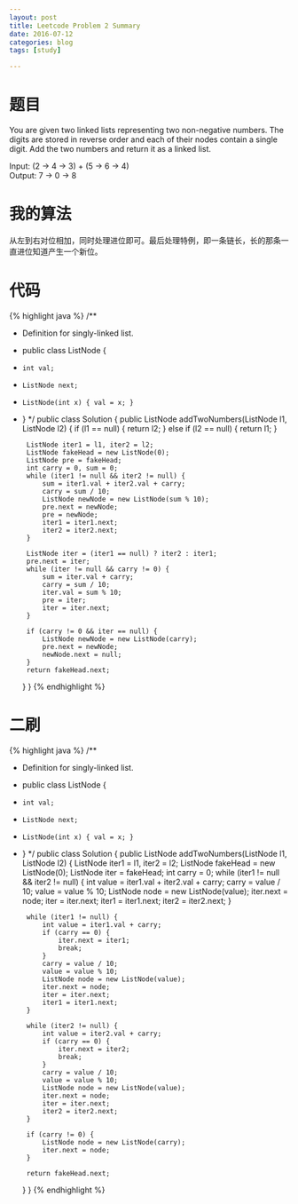 ```yaml
---
layout: post
title: Leetcode Problem 2 Summary
date: 2016-07-12
categories: blog
tags: [study]

---
```


# 题目

You are given two linked lists representing two non-negative numbers. The digits are stored in reverse order and each of their nodes contain a single digit. Add the two numbers and return it as a linked list.

Input: (2 -> 4 -> 3) + (5 -> 6 -> 4)  
Output: 7 -> 0 -> 8

# 我的算法

从左到右对位相加，同时处理进位即可。最后处理特例，即一条链长，长的那条一直进位知道产生一个新位。

# 代码

{% highlight java %}
/**
 * Definition for singly-linked list.
 * public class ListNode {
 *     int val;
 *     ListNode next;
 *     ListNode(int x) { val = x; }
 * }
 */
public class Solution {
    public ListNode addTwoNumbers(ListNode l1, ListNode l2) {
        if (l1 == null) {
            return l2;
        } else if (l2 == null) {
            return l1;
        }
        
        ListNode iter1 = l1, iter2 = l2;
        ListNode fakeHead = new ListNode(0);
        ListNode pre = fakeHead;
        int carry = 0, sum = 0;
        while (iter1 != null && iter2 != null) {
            sum = iter1.val + iter2.val + carry;
            carry = sum / 10;
            ListNode newNode = new ListNode(sum % 10);
            pre.next = newNode;
            pre = newNode;
            iter1 = iter1.next;
            iter2 = iter2.next;
        }
        
        ListNode iter = (iter1 == null) ? iter2 : iter1;
        pre.next = iter;
        while (iter != null && carry != 0) {
            sum = iter.val + carry;
            carry = sum / 10;
            iter.val = sum % 10;
            pre = iter;
            iter = iter.next;
        }
        
        if (carry != 0 && iter == null) {
            ListNode newNode = new ListNode(carry);
            pre.next = newNode;
            newNode.next = null;
        }
        return fakeHead.next;
    }
}
{% endhighlight %}

# 二刷

{% highlight java %}
/**
 * Definition for singly-linked list.
 * public class ListNode {
 *     int val;
 *     ListNode next;
 *     ListNode(int x) { val = x; }
 * }
 */
public class Solution {
    public ListNode addTwoNumbers(ListNode l1, ListNode l2) {
        ListNode iter1 = l1, iter2 = l2;
        ListNode fakeHead = new ListNode(0);
        ListNode iter = fakeHead;
        int carry = 0;
        while (iter1 != null && iter2 != null) {
            int value = iter1.val + iter2.val + carry;
            carry = value / 10;
            value = value % 10;
            ListNode node = new ListNode(value);
            iter.next = node;
            iter = iter.next;
            iter1 = iter1.next;
            iter2 = iter2.next;
        }
        
        while (iter1 != null) {
            int value = iter1.val + carry;
            if (carry == 0) {
                iter.next = iter1;
                break;
            }
            carry = value / 10;
            value = value % 10;
            ListNode node = new ListNode(value);
            iter.next = node;
            iter = iter.next;
            iter1 = iter1.next;
        }
        
        while (iter2 != null) {
            int value = iter2.val + carry;
            if (carry == 0) {
                iter.next = iter2;
                break;
            }
            carry = value / 10;
            value = value % 10;
            ListNode node = new ListNode(value);
            iter.next = node;
            iter = iter.next;
            iter2 = iter2.next;
        }
        
        if (carry != 0) {
            ListNode node = new ListNode(carry);
            iter.next = node;
        }
        
        return fakeHead.next;
    }
}
{% endhighlight %}